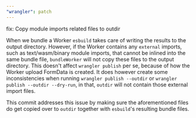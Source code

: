 ```yaml
---
"wrangler": patch
---
```


fix: Copy module imports related files to outdir

When we bundle a Worker `esbuild` takes care of writing the
results to the output directory. However, if the Worker contains
any `external` imports, such as text/wasm/binary module imports,
that cannot be inlined into the same bundle file, `bundleWorker`
will not copy these files to the output directory. This doesn't
affect `wrangler publish` per se, because of how the Worker
upload FormData is created. It does however create some
inconsistencies when running `wrangler publish --outdir` or
`wrangler publish --outdir --dry-run`, in that, `outdir` will
not contain those external import files.

This commit addresses this issue by making sure the aforementioned
files do get copied over to `outdir` together with `esbuild`'s
resulting bundle files.
